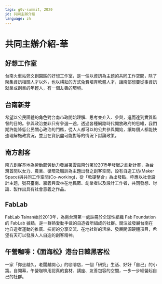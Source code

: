 ```yaml
---
tags: g0v-summit, 2020
id: 共同主辦介紹
language: zh
---
```

# 共同主辦介紹-華

## 好想工作室

台南火車站旁文創園區的好想工作室，是一個以資訊為主題的共同工作空間，除了聚集資訊相關人才以外，也以耕耘的方式免費培育軟體人才，讓南部想要從事資訊就業或創業的年輕人，有一個友善的環境。

## 台南新芽

希望以公民團體的角色對台南市政開始理解、思考並介入、參與，進而達到實質監督的目的。參與政治並非只有參選一途，透過各種網路時代開放政府的思維，我們期許能降低公民關心政治的門檻，從人人都可以的公共參與開始，讓每個人都能快速理解施政實況，並且在資訊盡可能對等的情況下討論政策。

## 南方創客

南方創客基地為勞動部勞動力發展署雲嘉南分署於2015年發起之創新計畫，為台灣首間以女力、農業、循環及職訓為主題出發之創客空間，設有自造工坊(Maker Space)與共同工作空間(Co-working)，從「軟硬整合」為出發點，呼應以社會設計主題，號召臺南、嘉義與雲林在地民眾、創業者以及設計工作者，共同發想、討論、製作出具有社會意義之作品。

## FabLab

FabLab Tainan始於2013年，為南台灣第一處註冊於全球性組織 Fab Foundation 的 FabLab 據點，是一群熱愛動手做的自造者所組成的社群。關注並發展台南在地自造者運動的推廣、技術的分享交流、在地社群的活絡、發展開源硬體項目，希望有天可以發展人人自造的創客精神。

## 午營咖啡：《面海松》港台日韓黑客松

一家「你坐越久，老闆越開心」的咖啡店，一個「研究」生活、好好「自己」的小窩。自開幕，午營咖啡用認真的食材、講座、友善包容的空間，一步一步經營起自己的社群。